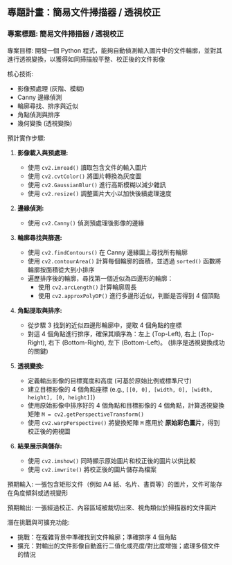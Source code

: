 ## 專題計畫：簡易文件掃描器 / 透視校正

### 專案標題: 簡易文件掃描器 / 透視校正

專案目標:
開發一個 Python 程式，能夠自動偵測輸入圖片中的文件輪廓，並對其進行透視變換，以獲得如同掃描般平整、校正後的文件影像

核心技術:
- 影像預處理 (灰階、模糊)
- Canny 邊緣偵測
- 輪廓尋找、排序與近似
- 角點偵測與排序
- 幾何變換 (透視變換)

預計實作步驟:

1.  **影像載入與預處理:**
    * 使用 `cv2.imread()` 讀取包含文件的輸入圖片
    * 使用 `cv2.cvtColor()` 將圖片轉換為灰度圖
    * 使用 `cv2.GaussianBlur()` 進行高斯模糊以減少雜訊
    * 使用 `cv2.resize()` 調整圖片大小以加快後續處理速度

2.  **邊緣偵測:**
    * 使用 `cv2.Canny()` 偵測預處理後影像的邊緣

3.  **輪廓尋找與篩選:**
    * 使用 `cv2.findContours()` 在 Canny 邊緣圖上尋找所有輪廓 
    * 使用 `cv2.contourArea()` 計算每個輪廓的面積，並透過 `sorted()` 函數將輪廓按面積從大到小排序
    * 遍歷排序後的輪廓，尋找第一個近似為四邊形的輪廓：
        * 使用 `cv2.arcLength()` 計算輪廓周長
        * 使用 `cv2.approxPolyDP()` 進行多邊形近似，判斷是否得到 4 個頂點

4.  **角點提取與排序:**
    * 從步驟 3 找到的近似四邊形輪廓中，提取 4 個角點的座標
    * 對這 4 個角點進行排序，確保其順序為：左上 (Top-Left), 右上 (Top-Right), 右下 (Bottom-Right), 左下 (Bottom-Left)。 (排序是透視變換成功的關鍵)

5.  **透視變換:**
    * 定義輸出影像的目標寬度和高度 (可基於原始比例或標準尺寸)
    * 建立目標影像的 4 個角點座標 (e.g., `[[0, 0], [width, 0], [width, height], [0, height]]`)
    * 使用原始影像中排序好的 4 個角點和目標影像的 4 個角點，計算透視變換矩陣 `M = cv2.getPerspectiveTransform()`
    * 使用 `cv2.warpPerspective()` 將變換矩陣 `M` 應用於 **原始彩色圖片**，得到校正後的俯視圖

6.  **結果展示與儲存:**
    * 使用 `cv2.imshow()` 同時顯示原始圖片和校正後的圖片以供比較
    * 使用 `cv2.imwrite()` 將校正後的圖片儲存為檔案

預期輸入:
一張包含矩形文件（例如 A4 紙、名片、書頁等）的圖片，文件可能存在角度傾斜或透視變形

預期輸出:
一張經過校正、內容區域被裁切出來、視角類似於掃描器的文件圖片

潛在挑戰與可擴充功能:
* 挑戰：在複雜背景中準確找到文件輪廓；準確排序 4 個角點
* 擴充：對輸出的文件影像自動進行二值化或亮度/對比度增強；處理多個文件的情況
